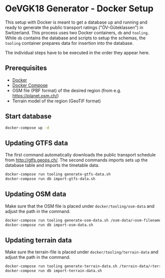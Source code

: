 # OeVGK18 Generator - Docker Setup

This setup with Docker is meant to get a database up and running and ready to generate the public transport ratings ("ÖV-Güteklassen") in Switzerland.
This process uses two Docker containers, `db` and `tooling`. While `db` contains the database and scripts to setup the schemas, the `tooling` container prepares data for insertion into the database.

The individual steps have to be executed in the order they appear here.

## Prerequisites
- [Docker](https://www.docker.com/community-edition#/download)
- [Docker Compose](https://docs.docker.com/compose/install/)
- OSM file (PBF format) of the desired region (from e.g. <https://planet.osm.ch/>)
- Terrain model of the region (GeoTIF format)

## Start database

``` bash
docker-compose up -d
```

## Updating GTFS data

The first command automatically downloads the public transport schedule from <http://gtfs.geops.ch/>. The second commands imports sets up the database table and imports the timetable data.

``` bash
docker-compose run tooling generate-gtfs-data.sh
docker-compose run db import-gtfs-data.sh
```

## Updating OSM data

Make sure that the OSM file is placed under `docker/tooling/osm-data` and adjust the path in the command.

``` bash
docker-compose run tooling generate-osm-data.sh /osm-data/<osm-filename>
docker-compose run db import-osm-data.sh
```

## Updating terrain data

Make sure the terrain-file is placed under `docker/tooling/terrain-data` and adjust the path in the command.

``` bash
docker-compose run tooling generate-terrain-data.sh /terrain-data/<terrain-filename>
docker-compose run db import-terrain-data.sh
```
